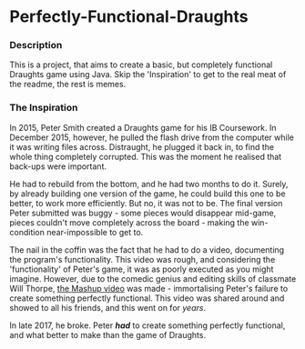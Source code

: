 # Perfectly-Functional-Draughts
### Description
This is a project, that aims to create a basic, but completely functional Draughts game using Java. Skip the 'Inspiration' to get to the real meat of the readme, the rest is memes.

### The Inspiration
In 2015, Peter Smith created a Draughts game for his IB Coursework. In December 2015, however, he pulled the flash drive from the computer while it was writing files across. Distraught, he plugged it back in, to find the whole thing completely corrupted. This was the moment he realised that back-ups were important. 

He had to rebuild from the bottom, and he had two months to do it. Surely, by already building one version of the game, he could build this one to be better, to work more efficiently. But no, it was not to be. The final version Peter submitted was buggy - some pieces would disappear mid-game, pieces couldn't move completely across the board - making the win-condition near-impossible to get to.

The nail in the coffin was the fact that he had to do a video, documenting the program's functionality. This video was rough, and considering the 'functionality' of Peter's game, it was as poorly executed as you might imagine. However, due to the comedic genius and editing skills of classmate Will Thorpe, [the Mashup video](https://drive.google.com/open?id=0B7_imgQdSi1lN0l3bkphNWk1bGs) was made - immortalising Peter's failure to create something perfectly functional. This video was shared around and showed to all his friends, and this went on for *years*.

In late 2017, he broke. Peter ***had*** to create something perfectly functional, and what better to make than the game of Draughts.
